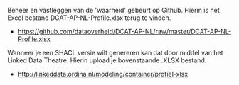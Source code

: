 Beheer en vastleggen van de 'waarheid' gebeurt op Github. Hierin is het Excel bestand DCAT-AP-NL-Profile.xlsx terug te vinden.
- https://github.com/dataoverheid/DCAT-AP-NL/raw/master/DCAT-AP-NL-Profile.xlsx

Wanneer je een SHACL versie wilt genereren kan dat door middel van het Linked Data Theatre. Hierin upload je bovenstaande .XLSX bestand.
- http://linkeddata.ordina.nl/modeling/container/profiel-xlsx
